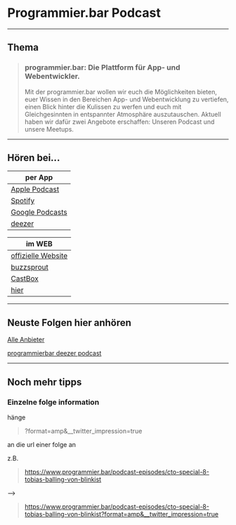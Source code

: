 # Programmier.bar Podcast

---

## Thema

>### programmier.bar: Die Plattform für App- und Webentwickler.
>Mit der programmier.bar wollen wir euch die Möglichkeiten bieten, euer Wissen in den Bereichen App- und Webentwicklung zu vertiefen, einen Blick hinter die Kulissen zu werfen und euch mit Gleichgesinnten in entspannter Atmosphäre auszutauschen. Aktuell haben wir dafür zwei Angebote erschaffen: Unseren Podcast und unsere Meetups. 

---

## Hören bei...

|per App|
|--------|
| [Apple Podcast](https://podcasts.apple.com/us/podcast/mobilfunk-der-mobile-development-podcast/id1371409964?mt=2&uo=4)|
| [Spotify](https://open.spotify.com/show/0ik0sXv9paTQCeThcOLCCJ)|
| [Google Podcasts](https://podcasts.google.com/?feed=aHR0cHM6Ly9mZWVkcy5idXp6c3Byb3V0LmNvbS8xNzYyMzkucnNz)|
| [deezer](https://www.deezer.com/show/1358472)|

|im WEB|
|-|
| [offizielle Website](https://www.programmier.bar/podcast)|
| [buzzsprout](https://programmierbar.buzzsprout.com)|
| [CastBox](https://castbox.fm/channel/id1488774?country=de) |
| [hier](https://dev.echtme.ga/_podcast/programmierbar) |

---

## Neuste Folgen hier anhören

[Alle Anbieter](https://dev.echtme.ga/_podcast/programmierbar)


[programmierbar deezer podcast](https://widget.deezer.com/widget/auto/show/1358472 ':include :type=iframe width=100% height=500')


---

## Noch mehr tipps

### Einzelne folge information

hänge
> ?format=amp&__twitter_impression=true

an die url einer folge an

z.B.

> https://www.programmier.bar/podcast-episodes/cto-special-8-tobias-balling-von-blinkist

-->

>https://www.programmier.bar/podcast-episodes/cto-special-8-tobias-balling-von-blinkist?format=amp&__twitter_impression=true
